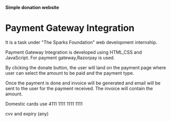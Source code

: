 **********Simple donation website**********

# Payment Gateway Integration 

It is a task under "The Sparks Foundation" web development internship.

Payment Gateway Integration is developed using HTML,CSS and JavaScript. For payment gateway,Razorpay is used.

By clicking the donate button, the user will land on the payment page where user can select the amount to be paid and the payment type.

Once the payment is done and invoice will be generated and email will be sent to the user for the payment received. The invoice will contain the amount.

Domestic cards use 4111 1111 1111 1111

cvv and expiry (any)




